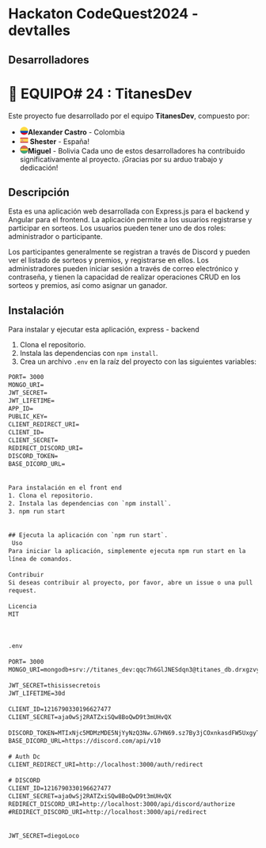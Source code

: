 # Hackaton CodeQuest2024 - devtalles

## Desarrolladores

# 🚀 EQUIPO# 24 : TitanesDev

Este proyecto fue desarrollado por el equipo **TitanesDev**, compuesto por:

- ![alt text](colombia.png)**Alexander Castro** - Colombia
- ![alt text](spain.png) **Shester** - España!
- ![alt text](bandera.png)**Miguel** - Bolivia
Cada uno de estos desarrolladores ha contribuido significativamente al proyecto. ¡Gracias por su arduo trabajo y dedicación!


## Descripción

Esta es una aplicación web desarrollada con Express.js para el backend y Angular para el frontend. La aplicación permite a los usuarios registrarse y participar en sorteos. Los usuarios pueden tener uno de dos roles: administrador o participante.

Los participantes generalmente se registran a través de Discord y pueden ver el listado de sorteos y premios, y registrarse en ellos. Los administradores pueden iniciar sesión a través de correo electrónico y contraseña, y tienen la capacidad de realizar operaciones CRUD en los sorteos y premios, así como asignar un ganador.

## Instalación

Para instalar y ejecutar esta aplicación, express - backend

1. Clona el repositorio.
2. Instala las dependencias con `npm install`.
3. Crea un archivo `.env` en la raíz del proyecto con las siguientes variables:

```env
PORT= 3000
MONGO_URI=
JWT_SECRET=
JWT_LIFETIME=
APP_ID=
PUBLIC_KEY=
CLIENT_REDIRECT_URI=
CLIENT_ID=
CLIENT_SECRET=
REDIRECT_DISCORD_URI=
DISCORD_TOKEN=
BASE_DICORD_URL=


Para instalación en el front end 
1. Clona el repositorio.
2. Instala las dependencias con `npm install`.
3. npm run start


## Ejecuta la aplicación con `npm run start`.
 Uso
Para iniciar la aplicación, simplemente ejecuta npm run start en la línea de comandos.

Contribuir
Si deseas contribuir al proyecto, por favor, abre un issue o una pull request.

Licencia
MIT



.env

PORT= 3000
MONGO_URI=mongodb+srv://titanes_dev:qqc7h6GlJNESdqn3@titanes_db.drxgzvy.mongodb.net/sorteo

JWT_SECRET=thisissecretois
JWT_LIFETIME=30d

CLIENT_ID=1216790330196627477
CLIENT_SECRET=aja0wSj2RATZxiSQw8BoQwD9t3mUHvQX

DISCORD_TOKEN=MTIxNjc5MDMzMDE5NjYyNzQ3Nw.G7HN69.sz7By3jCOxnkasdFW5UxgyTgQAnPPjHiBuLy5w
BASE_DICORD_URL=https://discord.com/api/v10

# Auth Dc
CLIENT_REDIRECT_URI=http://localhost:3000/auth/redirect

# DISCORD
CLIENT_ID=1216790330196627477
CLIENT_SECRET=aja0wSj2RATZxiSQw8BoQwD9t3mUHvQX
REDIRECT_DISCORD_URI=http://localhost:3000/api/discord/authorize
#REDIRECT_DISCORD_URI=http://localhost:3000/api/redirect


JWT_SECRET=diegoLoco


